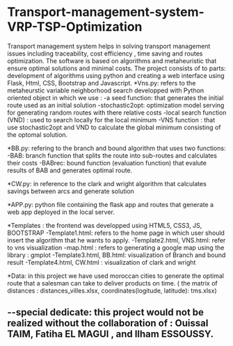 # Transport-management-system-VRP-TSP-Optimization
Transport management system helps in solving transport management issues including traceability, cost efficiency , time saving and routes optimization. The software is based on algorithms and metaheuristic that ensure optimal solutions and minimal costs. The project consists of to parts: development of algorithms using python and creating a web interface using Flask, Html, CSS, Bootstrap and Javascript. *Vns.py: refers to the metaheurstic variable neighborhood search developped with Python oriented object in which we use : -a seed function: that generates the initial route used as an initial solution -stochastic2opt: optimization model serving for generating random routes with there relative costs -local search function (VND) : used to search locally for the local minimum -VNS function : that use stochastic2opt and VND to calculate the global minimum consisting of the optomal solution.

*BB.py: refering to the branch and bound algorithm that uses two functions: -BAB: branch function that splits the route into sub-routes and calculates their costs -BABrec: bound function (evaluation function) that evalute results of BAB and generates optimal route.

*CW.py: in reference to the clark and wright algorithm that calculates savings between arcs and generate solution

*APP.py: python file containing the flask app and routes that generate a web app deployed in the local server.

*Templates : the frontend was developped using HTML5, CSS3, JS, BOOTSTRAP -Template1.html: refers to the home page in which user should insert the algorithm that he wants to apply. -Template2.html, VNS.html: refer to vns visualization -map.html : refers to generating a google map using the library : gmplot -Template3.html, BB.html: visualization of Branch and bound result -Template4.html, CW.html : visualization of clark and wright

*Data: in this project we have used moroccan cities to generate the optimal route that a salesman can take to deliver products on time. ( the matrix of distances : distances_villes.xlsx, coordinates(logitude, latitude): tms.xlsx)


--special dedicate: this project would not be realized without the collaboration of : Ouissal TAIM, Fatiha EL MAGUI , and Ilham ESSOUSSY.
--
